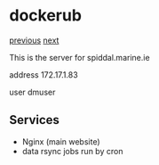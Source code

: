 # dockerub

[previous](../cluster05/) [next](../gcoinstsrv01/)

This is the server for spiddal.marine.ie

address 172.17.1.83

user dmuser

## Services

  * Nginx (main website)
  * data rsync jobs run by cron

